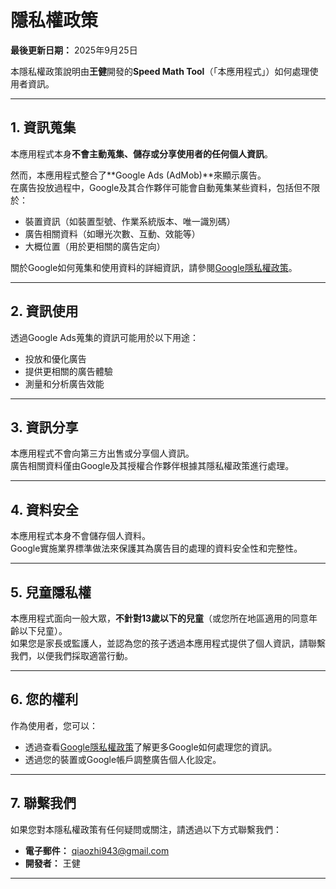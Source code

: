 # 隱私權政策

**最後更新日期：** 2025年9月25日

本隱私權政策說明由**王健**開發的**Speed Math Tool**（「本應用程式」）如何處理使用者資訊。

---

## 1. 資訊蒐集

本應用程式本身**不會主動蒐集、儲存或分享使用者的任何個人資訊**。

然而，本應用程式整合了**Google Ads (AdMob)**來顯示廣告。  
在廣告投放過程中，Google及其合作夥伴可能會自動蒐集某些資料，包括但不限於：

- 裝置資訊（如裝置型號、作業系統版本、唯一識別碼）
- 廣告相關資料（如曝光次數、互動、效能等）
- 大概位置（用於更相關的廣告定向）

關於Google如何蒐集和使用資料的詳細資訊，請參閱[Google隱私權政策](https://policies.google.com/privacy)。

---

## 2. 資訊使用

透過Google Ads蒐集的資訊可能用於以下用途：

- 投放和優化廣告
- 提供更相關的廣告體驗
- 測量和分析廣告效能

---

## 3. 資訊分享

本應用程式不會向第三方出售或分享個人資訊。  
廣告相關資料僅由Google及其授權合作夥伴根據其隱私權政策進行處理。

---

## 4. 資料安全

本應用程式本身不會儲存個人資料。  
Google實施業界標準做法來保護其為廣告目的處理的資料安全性和完整性。

---

## 5. 兒童隱私權

本應用程式面向一般大眾，**不針對13歲以下的兒童**（或您所在地區適用的同意年齡以下兒童）。  
如果您是家長或監護人，並認為您的孩子透過本應用程式提供了個人資訊，請聯繫我們，以便我們採取適當行動。

---

## 6. 您的權利

作為使用者，您可以：

- 透過查看[Google隱私權政策](https://policies.google.com/privacy)了解更多Google如何處理您的資訊。
- 透過您的裝置或Google帳戶調整廣告個人化設定。

---

## 7. 聯繫我們

如果您對本隱私權政策有任何疑問或關注，請透過以下方式聯繫我們：

- **電子郵件：** qiaozhi943@gmail.com
- **開發者：** 王健

---